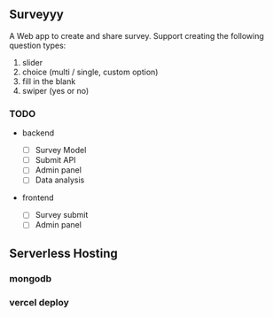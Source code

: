 ## Surveyyy

A Web app to create and share survey. Support creating the following question types:

1. slider
2. choice (multi / single, custom option)
3. fill in the blank
4. swiper (yes or no)

### TODO

- backend

  - [ ] Survey Model
  - [ ] Submit API
  - [ ] Admin panel
  - [ ] Data analysis

- frontend
  - [ ] Survey submit
  - [ ] Admin panel

## Serverless Hosting

### mongodb

### vercel deploy
